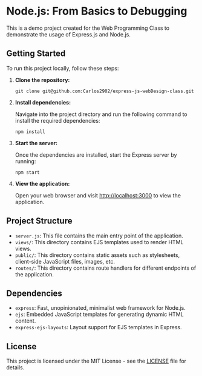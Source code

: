 # Node.js: From Basics to Debugging 

This is a demo project created for the Web Programming Class to demonstrate the usage of Express.js and Node.js.

## Getting Started

To run this project locally, follow these steps:

1. **Clone the repository:**

    ```
    git clone git@github.com:Carlos2902/express-js-webDesign-class.git
    ```

2. **Install dependencies:**

    Navigate into the project directory and run the following command to install the required dependencies:

    ```
    npm install
    ```

3. **Start the server:**

    Once the dependencies are installed, start the Express server by running:

    ```
    npm start
    ```

4. **View the application:**

    Open your web browser and visit [http://localhost:3000](http://localhost:8080) to view the application.

## Project Structure

- `server.js`: This file contains the main entry point of the application.
- `views/`: This directory contains EJS templates used to render HTML views.
- `public/`: This directory contains static assets such as stylesheets, client-side JavaScript files, images, etc.
- `routes/`: This directory contains route handlers for different endpoints of the application.

## Dependencies

- `express`: Fast, unopinionated, minimalist web framework for Node.js.
- `ejs`: Embedded JavaScript templates for generating dynamic HTML content.
- `express-ejs-layouts`: Layout support for EJS templates in Express.

## License

This project is licensed under the MIT License - see the [LICENSE](LICENSE) file for details.
